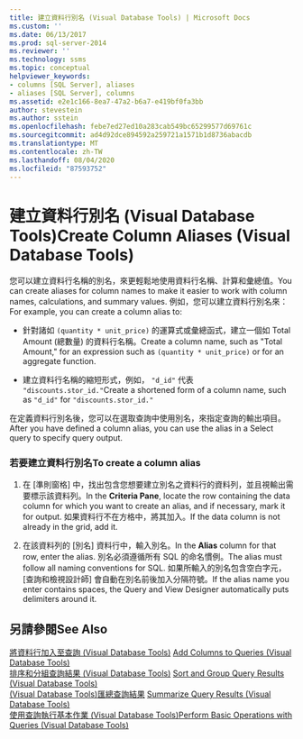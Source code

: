```yaml
---
title: 建立資料行別名 (Visual Database Tools) | Microsoft Docs
ms.custom: ''
ms.date: 06/13/2017
ms.prod: sql-server-2014
ms.reviewer: ''
ms.technology: ssms
ms.topic: conceptual
helpviewer_keywords:
- columns [SQL Server], aliases
- aliases [SQL Server], columns
ms.assetid: e2e1c166-8ea7-47a2-b6a7-e419bf0fa3bb
author: stevestein
ms.author: sstein
ms.openlocfilehash: febe7ed27ed10a283cab549bc65299577d69761c
ms.sourcegitcommit: ad4d92dce894592a259721a1571b1d8736abacdb
ms.translationtype: MT
ms.contentlocale: zh-TW
ms.lasthandoff: 08/04/2020
ms.locfileid: "87593752"
---
```

# <a name="create-column-aliases-visual-database-tools"></a><span data-ttu-id="e8ae7-102">建立資料行別名 (Visual Database Tools)</span><span class="sxs-lookup"><span data-stu-id="e8ae7-102">Create Column Aliases (Visual Database Tools)</span></span>
  <span data-ttu-id="e8ae7-103">您可以建立資料行名稱的別名，來更輕鬆地使用資料行名稱、計算和彙總值。</span><span class="sxs-lookup"><span data-stu-id="e8ae7-103">You can create aliases for column names to make it easier to work with column names, calculations, and summary values.</span></span> <span data-ttu-id="e8ae7-104">例如，您可以建立資料行別名來：</span><span class="sxs-lookup"><span data-stu-id="e8ae7-104">For example, you can create a column alias to:</span></span>  
  
-   <span data-ttu-id="e8ae7-105">針對諸如 `(quantity * unit_price)` 的運算式或彙總函式，建立一個如 Total Amount (總數量) 的資料行名稱。</span><span class="sxs-lookup"><span data-stu-id="e8ae7-105">Create a column name, such as "Total Amount," for an expression such as `(quantity * unit_price)` or for an aggregate function.</span></span>  
  
-   <span data-ttu-id="e8ae7-106">建立資料行名稱的縮短形式，例如， `"d_id"` 代表 `"discounts.stor_id."`</span><span class="sxs-lookup"><span data-stu-id="e8ae7-106">Create a shortened form of a column name, such as `"d_id"` for `"discounts.stor_id."`</span></span>  
  
 <span data-ttu-id="e8ae7-107">在定義資料行別名後，您可以在選取查詢中使用別名，來指定查詢的輸出項目。</span><span class="sxs-lookup"><span data-stu-id="e8ae7-107">After you have defined a column alias, you can use the alias in a Select query to specify query output.</span></span>  
  
### <a name="to-create-a-column-alias"></a><span data-ttu-id="e8ae7-108">若要建立資料行別名</span><span class="sxs-lookup"><span data-stu-id="e8ae7-108">To create a column alias</span></span>  
  
1.  <span data-ttu-id="e8ae7-109">在 [準則窗格]  中，找出包含您想要建立別名之資料行的資料列，並且視輸出需要標示該資料列。</span><span class="sxs-lookup"><span data-stu-id="e8ae7-109">In the **Criteria Pane**, locate the row containing the data column for which you want to create an alias, and if necessary, mark it for output.</span></span> <span data-ttu-id="e8ae7-110">如果資料行不在方格中，將其加入。</span><span class="sxs-lookup"><span data-stu-id="e8ae7-110">If the data column is not already in the grid, add it.</span></span>  
  
2.  <span data-ttu-id="e8ae7-111">在該資料列的 [別名]  資料行中，輸入別名。</span><span class="sxs-lookup"><span data-stu-id="e8ae7-111">In the **Alias** column for that row, enter the alias.</span></span> <span data-ttu-id="e8ae7-112">別名必須遵循所有 SQL 的命名慣例。</span><span class="sxs-lookup"><span data-stu-id="e8ae7-112">The alias must follow all naming conventions for SQL.</span></span> <span data-ttu-id="e8ae7-113">如果所輸入的別名包含空白字元，[查詢和檢視設計師] 會自動在別名前後加入分隔符號。</span><span class="sxs-lookup"><span data-stu-id="e8ae7-113">If the alias name you enter contains spaces, the Query and View Designer automatically puts delimiters around it.</span></span>  
  
## <a name="see-also"></a><span data-ttu-id="e8ae7-114">另請參閱</span><span class="sxs-lookup"><span data-stu-id="e8ae7-114">See Also</span></span>  
 <span data-ttu-id="e8ae7-115">[將資料行加入至查詢 &#40;Visual Database Tools&#41;](visual-database-tools.md) </span><span class="sxs-lookup"><span data-stu-id="e8ae7-115">[Add Columns to Queries &#40;Visual Database Tools&#41;](visual-database-tools.md) </span></span>  
 <span data-ttu-id="e8ae7-116">[排序和分組查詢結果 &#40;Visual Database Tools&#41;](sort-and-group-query-results-visual-database-tools.md) </span><span class="sxs-lookup"><span data-stu-id="e8ae7-116">[Sort and Group Query Results &#40;Visual Database Tools&#41;](sort-and-group-query-results-visual-database-tools.md) </span></span>  
 <span data-ttu-id="e8ae7-117">[&#40;Visual Database Tools&#41;匯總查詢結果](summarize-query-results-visual-database-tools.md) </span><span class="sxs-lookup"><span data-stu-id="e8ae7-117">[Summarize Query Results &#40;Visual Database Tools&#41;](summarize-query-results-visual-database-tools.md) </span></span>  
 [<span data-ttu-id="e8ae7-118">使用查詢執行基本作業 &#40;Visual Database Tools&#41;</span><span class="sxs-lookup"><span data-stu-id="e8ae7-118">Perform Basic Operations with Queries &#40;Visual Database Tools&#41;</span></span>](perform-basic-operations-with-queries-visual-database-tools.md)  
  
  
